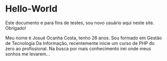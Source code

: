 # Hello-World
Este documento e para fins de testes, sou novo usuário aqui neste site. Obrigado!

Meu nome é Josué Ocanha Costa, tenho 26 anos. Sou formado em Gestão de Tecnologia Da Informação, recentemente inicie um curso de PHP do zero ao profissional. Na busca por mais conhecimento irei onde meus sonhos me levarem...
